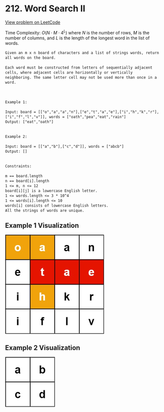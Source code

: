 # 212. Word Search II

[View problem on LeetCode](https://leetcode.com/problems/word-search-ii/)

Time Complexity: $O(N \cdot M \cdot 4^L)$ where $N$ is the number of rows, $M$ is the number of columns, and $L$ is the length of the longest word in the list of words.

```
Given an m x n board of characters and a list of strings words, return all words on the board.

Each word must be constructed from letters of sequentially adjacent cells, where adjacent cells are horizontally or vertically neighboring. The same letter cell may not be used more than once in a word.



Example 1:

Input: board = [["o","a","a","n"],["e","t","a","e"],["i","h","k","r"],["i","f","l","v"]], words = ["oath","pea","eat","rain"]
Output: ["eat","oath"]


Example 2:

Input: board = [["a","b"],["c","d"]], words = ["abcb"]
Output: []


Constraints:

m == board.length
n == board[i].length
1 <= m, n <= 12
board[i][j] is a lowercase English letter.
1 <= words.length <= 3 * 10^4
1 <= words[i].length <= 10
words[i] consists of lowercase English letters.
All the strings of words are unique.
```

## Example 1 Visualization

![Example 1](image.png)

## Example 2 Visualization

![Example 2](image-1.png)
